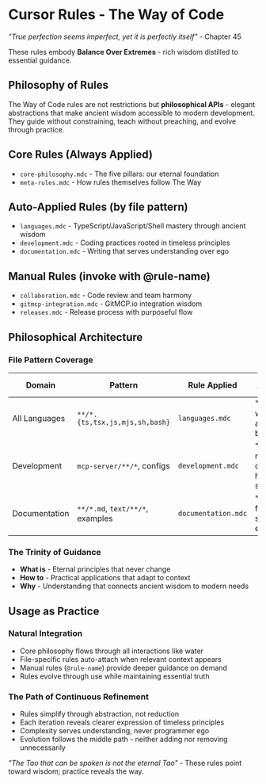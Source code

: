 # Cursor Rules - The Way of Code

*"True perfection seems imperfect, yet it is perfectly itself"* - Chapter 45

These rules embody **Balance Over Extremes** - rich wisdom distilled to essential guidance.

## Philosophy of Rules

The Way of Code rules are not restrictions but **philosophical APIs** - elegant abstractions that make ancient wisdom accessible to modern development. They guide without constraining, teach without preaching, and evolve through practice.

## Core Rules (Always Applied)
- `core-philosophy.mdc` - The five pillars: our eternal foundation
- `meta-rules.mdc` - How rules themselves follow The Way

## Auto-Applied Rules (by file pattern)
- `languages.mdc` - TypeScript/JavaScript/Shell mastery through ancient wisdom
- `development.mdc` - Coding practices rooted in timeless principles
- `documentation.mdc` - Writing that serves understanding over ego

## Manual Rules (invoke with @rule-name)
- `collaboration.mdc` - Code review and team harmony
- `gitmcp-integration.mdc` - GitMCP.io integration wisdom
- `releases.mdc` - Release process with purposeful flow

## Philosophical Architecture

### File Pattern Coverage
| Domain | Pattern | Rule Applied | Chapter Wisdom |
|--------|---------|--------------|----------------|
| All Languages | `**/*.{ts,tsx,js,mjs,sh,bash}` | `languages.mdc` | "Truthful words are not beautiful" |
| Development | `mcp-server/**/*`, configs | `development.mdc` | "The master carves his block, slowly" |
| Documentation | `**/*.md`, `text/**/*`, examples | `documentation.mdc` | "True fullness seems empty" |

### The Trinity of Guidance
- **What is** - Eternal principles that never change
- **How to** - Practical applications that adapt to context  
- **Why** - Understanding that connects ancient wisdom to modern needs

## Usage as Practice

### Natural Integration
- Core philosophy flows through all interactions like water
- File-specific rules auto-attach when relevant context appears
- Manual rules (`@rule-name`) provide deeper guidance on demand
- Rules evolve through use while maintaining essential truth

### The Path of Continuous Refinement
- Rules simplify through abstraction, not reduction
- Each iteration reveals clearer expression of timeless principles
- Complexity serves understanding, never programmer ego
- Evolution follows the middle path - neither adding nor removing unnecessarily

*"The Tao that can be spoken is not the eternal Tao"* - These rules point toward wisdom; practice reveals the way. 